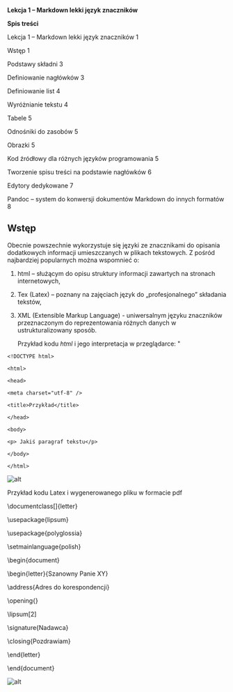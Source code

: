 **Lekcja 1 – Markdown lekki język znaczników** 

**Spis treści** 

Lekcja 1 – Markdown lekki język znaczników 1

Wstęp 1

Podstawy składni 3

Definiowanie nagłówków 3

Definiowanie list 4

Wyróżnianie tekstu 4

Tabele 5

Odnośniki do zasobów 5

Obrazki 5

Kod źródłowy dla różnych języków programowania 5

Tworzenie spisu treści na podstawie nagłówków 6

Edytory dedykowane 7

Pandoc – system do konwersji dokumentów Markdown do innych formatów 8


## Wstęp
Obecnie powszechnie wykorzystuje się języki ze znacznikami do opisania dodatkowych informacji umieszczanych w plikach tekstowych. Z pośród najbardziej popularnych można wspomnieć o:
1. html – służącym do opisu struktury informacji zawartych na stronach internetowych,
2. Tex (Latex) – poznany na zajęciach język do „profesjonalnego” składania tekstów,
3. XML (Extensible Markup Language) - uniwersalnym języku znaczników przeznaczonym do reprezentowania różnych danych w ustrukturalizowany sposób.
   
   Przykład kodu _html_ i jego interpretacja w przeglądarce:
"

`<!DOCTYPE html>`                                       

`<html>`

`<head>`

`<meta charset="utf-8" />`

`<title>Przykład</title>`

`</head>`

`<body>`

`<p> Jakiś paragraf tekstu</p>`

`</body>`

`</html>`

 ![alt](Aspose.Words.6c293c22-22c9-4077-926c-4deb54635b92.001.png)


Przykład kodu Latex i wygenerowanego pliku w formacie pdf

\documentclass[]{letter}

\usepackage{lipsum}

\usepackage{polyglossia}

\setmainlanguage{polish}

\begin{document}

\begin{letter}{Szanowny Panie XY}

\address{Adres do korespondencji}

\opening{}

\lipsum[2]

\signature{Nadawca}

\closing{Pozdrawiam}

\end{letter}

\end{document}


 ![alt](Aspose.Words.6c293c22-22c9-4077-926c-4deb54635b92.002.png)

